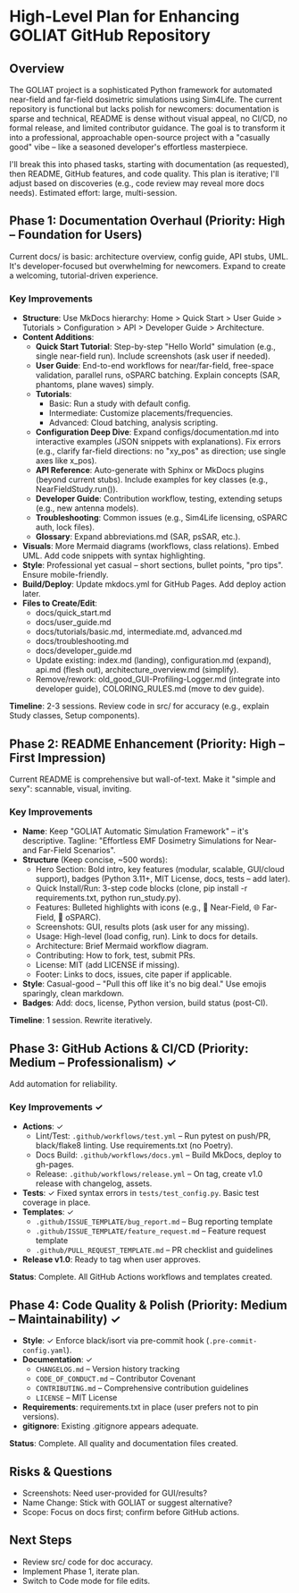 # High-Level Plan for Enhancing GOLIAT GitHub Repository

## Overview
The GOLIAT project is a sophisticated Python framework for automated near-field and far-field dosimetric simulations using Sim4Life. The current repository is functional but lacks polish for newcomers: documentation is sparse and technical, README is dense without visual appeal, no CI/CD, no formal release, and limited contributor guidance. The goal is to transform it into a professional, approachable open-source project with a "casually good" vibe – like a seasoned developer's effortless masterpiece.

I'll break this into phased tasks, starting with documentation (as requested), then README, GitHub features, and code quality. This plan is iterative; I'll adjust based on discoveries (e.g., code review may reveal more docs needs). Estimated effort: large, multi-session.

## Phase 1: Documentation Overhaul (Priority: High – Foundation for Users)
Current docs/ is basic: architecture overview, config guide, API stubs, UML. It's developer-focused but overwhelming for newcomers. Expand to create a welcoming, tutorial-driven experience.

### Key Improvements
- **Structure**: Use MkDocs hierarchy: Home > Quick Start > User Guide > Tutorials > Configuration > API > Developer Guide > Architecture.
- **Content Additions**:
  - **Quick Start Tutorial**: Step-by-step "Hello World" simulation (e.g., single near-field run). Include screenshots (ask user if needed).
  - **User Guide**: End-to-end workflows for near/far-field, free-space validation, parallel runs, oSPARC batching. Explain concepts (SAR, phantoms, plane waves) simply.
  - **Tutorials**:
    - Basic: Run a study with default config.
    - Intermediate: Customize placements/frequencies.
    - Advanced: Cloud batching, analysis scripting.
  - **Configuration Deep Dive**: Expand configs/documentation.md into interactive examples (JSON snippets with explanations). Fix errors (e.g., clarify far-field directions: no "xy_pos" as direction; use single axes like x_pos).
  - **API Reference**: Auto-generate with Sphinx or MkDocs plugins (beyond current stubs). Include examples for key classes (e.g., NearFieldStudy.run()).
  - **Developer Guide**: Contribution workflow, testing, extending setups (e.g., new antenna models).
  - **Troubleshooting**: Common issues (e.g., Sim4Life licensing, oSPARC auth, lock files).
  - **Glossary**: Expand abbreviations.md (SAR, psSAR, etc.).
- **Visuals**: More Mermaid diagrams (workflows, class relations). Embed UML. Add code snippets with syntax highlighting.
- **Style**: Professional yet casual – short sections, bullet points, "pro tips". Ensure mobile-friendly.
- **Build/Deploy**: Update mkdocs.yml for GitHub Pages. Add deploy action later.
- **Files to Create/Edit**:
  - docs/quick_start.md
  - docs/user_guide.md
  - docs/tutorials/basic.md, intermediate.md, advanced.md
  - docs/troubleshooting.md
  - docs/developer_guide.md
  - Update existing: index.md (landing), configuration.md (expand), api.md (flesh out), architecture_overview.md (simplify).
  - Remove/rework: old_good_GUI-Profiling-Logger.md (integrate into developer guide), COLORING_RULES.md (move to dev guide).

**Timeline**: 2-3 sessions. Review code in src/ for accuracy (e.g., explain Study classes, Setup components).

## Phase 2: README Enhancement (Priority: High – First Impression)
Current README is comprehensive but wall-of-text. Make it "simple and sexy": scannable, visual, inviting.

### Key Improvements
- **Name**: Keep "GOLIAT Automatic Simulation Framework" – it's descriptive. Tagline: "Effortless EMF Dosimetry Simulations for Near- and Far-Field Scenarios".
- **Structure** (Keep concise, ~500 words):
  - Hero Section: Bold intro, key features (modular, scalable, GUI/cloud support), badges (Python 3.11+, MIT License, docs, tests – add later).
  - Quick Install/Run: 3-step code blocks (clone, pip install -r requirements.txt, python run_study.py).
  - Features: Bulleted highlights with icons (e.g., 🎯 Near-Field, 🌐 Far-Field, 🚀 oSPARC).
  - Screenshots: GUI, results plots (ask user for any missing).
  - Usage: High-level (load config, run). Link to docs for details.
  - Architecture: Brief Mermaid workflow diagram.
  - Contributing: How to fork, test, submit PRs.
  - License: MIT (add LICENSE if missing).
  - Footer: Links to docs, issues, cite paper if applicable.
- **Style**: Casual-good – "Pull this off like it's no big deal." Use emojis sparingly, clean markdown.
- **Badges**: Add: docs, license, Python version, build status (post-CI).

**Timeline**: 1 session. Rewrite iteratively.

## Phase 3: GitHub Actions & CI/CD (Priority: Medium – Professionalism) ✓
Add automation for reliability.

### Key Improvements ✓
- **Actions**: ✓
  - Lint/Test: `.github/workflows/test.yml` – Run pytest on push/PR, black/flake8 linting. Use requirements.txt (no Poetry).
  - Docs Build: `.github/workflows/docs.yml` – Build MkDocs, deploy to gh-pages.
  - Release: `.github/workflows/release.yml` – On tag, create v1.0 release with changelog, assets.
- **Tests**: ✓ Fixed syntax errors in `tests/test_config.py`. Basic test coverage in place.
- **Templates**: ✓
  - `.github/ISSUE_TEMPLATE/bug_report.md` – Bug reporting template
  - `.github/ISSUE_TEMPLATE/feature_request.md` – Feature request template
  - `.github/PULL_REQUEST_TEMPLATE.md` – PR checklist and guidelines
- **Release v1.0**: Ready to tag when user approves.

**Status**: Complete. All GitHub Actions workflows and templates created.

## Phase 4: Code Quality & Polish (Priority: Medium – Maintainability) ✓
- **Style**: ✓ Enforce black/isort via pre-commit hook (`.pre-commit-config.yaml`).
- **Documentation**: ✓
  - `CHANGELOG.md` – Version history tracking
  - `CODE_OF_CONDUCT.md` – Contributor Covenant
  - `CONTRIBUTING.md` – Comprehensive contribution guidelines
  - `LICENSE` – MIT License
- **Requirements**: requirements.txt in place (user prefers not to pin versions).
- **gitignore**: Existing .gitignore appears adequate.

**Status**: Complete. All quality and documentation files created.

## Risks & Questions
- Screenshots: Need user-provided for GUI/results?
- Name Change: Stick with GOLIAT or suggest alternative?
- Scope: Focus on docs first; confirm before GitHub actions.

## Next Steps
- Review src/ code for doc accuracy.
- Implement Phase 1, iterate plan.
- Switch to Code mode for file edits.
